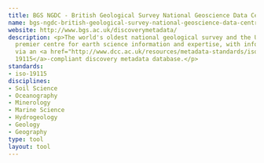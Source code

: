 ```yaml
---
title: BGS NGDC - British Geological Survey National Geoscience Data Centre
name: bgs-ngdc-british-geological-survey-national-geoscience-data-centre
website: http://www.bgs.ac.uk/discoverymetadata/
description: <p>The world's oldest national geological survey and the United Kingdom's
  premier centre for earth science information and expertise, with information access
  via an <a href="http://www.dcc.ac.uk/resources/metadata-standards/iso-19115">ISO
  19115</a>-compliant discovery metadata database.</p>
standards:
- iso-19115
disciplines:
- Soil Science
- Oceanography
- Minerology
- Marine Science
- Hydrogeology
- Geology
- Geography
type: tool
layout: tool
---
```


